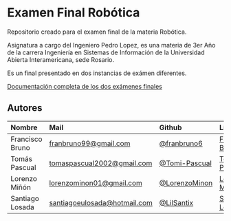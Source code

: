 # Examen Final Robótica

Repositorio creado para el examen final de la materia Robótica.

Asignatura a cargo del Ingeniero Pedro Lopez, es una materia de 3er Año de la carrera Ingeniería en Sistemas de Información de la Universidad Abierta Interamericana, sede Rosario.

Es un final presentado en dos instancias de exámen diferentes.

[Documentación completa de los dos exámenes finales](https://drive.google.com/drive/folders/1Jy2D5InrKkfJJJY1WmePktJfId_I-f7n?usp=sharing)

## Autores

| Nombre | Mail     | Github                | LinkedIn                |
| :-------- | :------- | :------------------------- | :------------------------- |
| Francisco Bruno | franbruno99@gmail.com | [@franbruno6](https://github.com/franbruno6) | [Francisco Bruno](https://www.linkedin.com/in/franciscobruno99/) |
| Tomás Pascual | tomaspascual2002@gmail.com | [@Tomi-Pascual](https://github.com/Tomi-Pascual) | [Tomás Pascual](https://www.linkedin.com/in/tomas-pascual-254754295/) |
| Lorenzo Miñón | lorenzominon01@gmail.com | [@LorenzoMinon](https://github.com/LorenzoMinon) | [Lorenzo Miñón](https://www.linkedin.com/in/lorenzominon/) |
| Santiago Losada | santiagoeulosada@hotmail.com | [@LilSantix](https://github.com/LILSantix) | [Santiago Losada](https://www.linkedin.com/in/santiago-losada-7a3971286/) |
